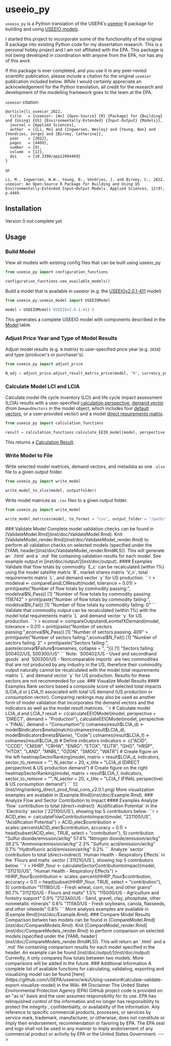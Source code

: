 # useeio_py

`useeio_py` is a Python translation of the USEPA's [useeior](https://github.com/USEPA/useeior) R package for building and using [USEEIO models](https://www.epa.gov/land-research/us-environmentally-extended-input-output-useeio-models).

I started this project to incorporate some of the functionality of the original R package into existing Python code for my dissertation research. This is a personal hobby project and I am not affiliated with the EPA. This package is not being developed in coordination with anyone from the EPA, nor has any of this work

If this package is ever completed, and you use it in any peer-revied scientific publication, please include a citation for the original `useeior` publication included below. While I would certainly appreciate an acknowledgement for the Python translation, all credit for the research and development of the modelling framework goes to the team at the EPA.

`useeior` citation:
```
@article{li_useeior_2022,
  title   = {useeior: {An} {Open-Source} {R} {Package} for {Building} and {Using} {US} {Environmentally-Extended} {Input-Output} {Models}},
  journal = {Applied Sciences},
  author  = {{Li, Mo} and {Ingwersen, Wesley} and {Young, Ben} and {Vendries, Jorge} and {Birney, Catherine}},
  year    = {2022},
  pages   = {4469},
  number  = {9},
  volume  = {12},
  doi     = {10.3390/app12094469}
}
```
or
```
Li, M., Ingwersen, W.W., Young, B., Vendries, J. and Birney, C., 2022. useeior: An Open-Source R Package for Building and Using US Environmentally-Extended Input–Output Models. Applied Sciences, 12(9), p.4469.
```
## Installation

Version 0 not complete yet.

## Usage

### Build Model

View all models with existing config files that can be built using useeio_py

```python
from useeio_py import configuration_functions

configuration_functions.see_available_models()
```

Build a model that is available in useeior (e.g. the [USEEIOv2.0.1-411](inst/extdata/modelspecs/USEEIOv2.0.1-411.yml) model)

```python
from useeio_py.useeio_model import USEEIOModel

model = USEEIOModel('USEEIOv2.0.1-411')
```

This generates a complete USEEIO model with components described in the [Model](format_specs/Model.md#model) table.

### Adjust Price Year and Type of Model Results

Adjust model results (e.g. `N` matrix) to user-specified price year (e.g. `2018`) and type (producer's or purchaser's).

```python
from useeio_py import adjust_price

N_adj = adjust_price.adjust_result_matrix_price(model, "N", currency_year = 2018, purchaser_price = True)
```

### Calculate Model LCI and LCIA

Calculate model life cycle inventory (LCI) and life cycle impact assessment (LCIA) results with a user-specified [calculation perspective](format_specs/Calculation.md#calculation-perspectives), [demand vector](format_specs/Model.md#demandvectors) (from `DemandVectors` in the model object, which includes four [default vectors](format_specs/ModelSpecification.md#demand-vector-specifications), or a user-provided vector) and a model [direct requirements matrix](format_specs/Model.md#a).

```python
from useeio_py import calculation_functions

result = calculation_functions.calculate_EEIO_model(model, perspective = "DIRECT", demand = "CompleteProduction", use_domestic_requirements = False)
```

This returns a [Calculation Result](format_specs/Calculation.md#calculation-result). 

### Write Model to File

Write selected model matrices, demand vectors, and metadata as one `.xlsx` file to a given output folder.
```python
from useeio_py import write_model

write_model_to_xlsx(model, outputfolder)
```

Write model matrices as `.csv` files to a given output folder.
```python
from useeio_py import write_model

write_model_matrices(model, to_format = "csv", output_folder = "/path/to/output_folder")
```

<!-->
### Validate Model

Complete model validation checks can be found in [ValidateModel.Rmd](inst/doc/ValidateModel.Rmd).
Knit [ValidateModel_render.Rmd](inst/doc/ValidateModel_render.Rmd) to perform all validation checks on selected models (specified under the [YAML header](inst/doc/ValidateModel_render.Rmd#L5)).
This will generate an `.html` and a `.md` file containing validation results for each model. See example output in  [inst/doc/output/](inst/doc/output). 

#### Examples

Validate that flow totals by commodity `E_c` can be recalculated (within 1%) using the model satellite matrix `B`, market shares matrix `V_n`, total requirements matrix `L`, and demand vector `y` for US production.

```r
> modelval <- compareEandLCIResult(model, tolerance = 0.01)
> print(paste("Number of flow totals by commodity passing:", modelval$N_Pass))
[1] "Number of flow totals by commodity passing: 1118742"
> print(paste("Number of flow totals by commodity failing:", modelval$N_Fail))
[1] "Number of flow totals by commodity failing: 0"
```

Validate that commodity output can be recalculated (within 1%) with the model total requirements matrix `L` and demand vector `y` for US production.

```r
> econval <- compareOutputandLeontiefXDemand(model, tolerance = 0.01)
> print(paste("Number of sectors passing:",econval$N_Pass))
[1] "Number of sectors passing: 409"
> print(paste("Number of sectors failing:",econval$N_Fail))
[1] "Number of sectors failing: 2"
> print(paste("Sectors failing:", paste(econval$Failure$rownames, collapse = ", ")))
[1] "Sectors failing: S00402/US, S00300/US"
```
Note: `S00402/US - Used and secondhand goods` and `S00300/US - Noncomparable imports` are two commodities that are not produced by any industry in the US, therefore their commodity output naturally cannot be recalculated with the model total requirements matrix `L` and demand vector `y` for US production. Results for these sectors are not recommended for use.

### Visualize Model Results

#### Examples

Rank sectors based a composite score of selected total impacts (LCIA_d or LCIA_f) associated with total US demand (US production or consumption vector).
Comparing rankings may also be used as another form of model validation that incorporates the demand vectors and the indicators as well as the model result matrices.

```r
# Calculate model LCIA_d and LCIA_f
result <- c(calculateEEIOModel(model, perspective = 'DIRECT', demand = "Production"),
            calculateEEIOModel(model, perspective = 'FINAL', demand = "Consumption"))
colnames(result$LCIA_d) <- model$Indicators$meta[match(colnames(result$LCIA_d),
                                                       model$Indicators$meta$Name),
                                                 "Code"]
colnames(result$LCIA_f) <- colnames(result$LCIA_d)
# Define indicators
indicators <- c("ACID", "CCDD", "CMSW", "CRHW", "ENRG", "ETOX", "EUTR", "GHG",
                "HRSP", "HTOX", "LAND", "MNRL", "OZON", "SMOG", "WATR")
# Create figure on the left
heatmapSectorRanking(model,
                     matrix = result$LCIA_d,
                     indicators,
                     sector_to_remove = "",
                     N_sector = 20,
                     x_title = "LCIA_d (DIRECT perspective) & US production demand")
# Create figure on the right
heatmapSectorRanking(model,
                     matrix = result$LCIA_f,
                     indicators,
                     sector_to_remove = "",
                     N_sector = 20,
                     x_title = "LCIA_f (FINAL perspective) & US consumption demand")
```

![](inst/img/ranking_direct_prod_final_cons_v2.0.1.png)

More visualization examples are available in [Example.Rmd](inst/doc/Example.Rmd).

### Analyze Flow and Sector Contribution to Impact

#### Examples

Analyze `flow` contribution to total (direct+indirect) `Acidification Potential` in the `Electricity` sector (`221100/US`), showing top 5 contributors below.

```r
> ACID_elec <- calculateFlowContributiontoImpact(model, "221100/US", "Acidification Potential")
> ACID_elec$contribution <- scales::percent(ACID_elec$contribution, accuracy = 0.1)
> head(subset(ACID_elec, TRUE, select = "contribution"), 5)
                                    contribution
"Sulfur dioxide/emission/air/kg"           57.4%
"Nitrogen dioxide/emission/air/kg"         39.2%
"Ammonia/emission/air/kg"                   2.3%
"Sulfuric acid/emission/air/kg"             0.7%
"Hydrofluoric acid/emission/air/kg"         0.2%
```

Analyze `sector` contribution to total (direct+indirect) `Human Health - Respiratory Effects` in the `Flours and malts` sector (`311210/US`), showing top 5 contributors below.

```r
> HHRP_flour <- calculateSectorContributiontoImpact(model, "311210/US", "Human Health - Respiratory Effects")
> HHRP_flour$contribution <- scales::percent(HHRP_flour$contribution, accuracy = 0.1)
> head(subset(HHRP_flour, TRUE, select = "contribution"), 5)
                                                                        contribution
"1111B0/US - Fresh wheat, corn, rice, and other grains"                        90.7%
"311210/US - Flours and malts"                                                  1.5%
"115000/US - Agriculture and forestry support"                                  0.9%
"2123A0/US - Sand, gravel, clay, phosphate, other nonmetallic minerals"         0.8%
"1111A0/US - Fresh soybeans, canola, flaxseeds, and other oilseeds"             0.8%
```

More analysis examples are available in [Example.Rmd](inst/doc/Example.Rmd).

### Compare Model Results

Comparison betwen two models can be found in [CompareModel.Rmd](inst/doc/CompareModels.Rmd).
Knit [CompareModel_render.Rmd](inst/doc/CompareModels_render.Rmd) to perform comparison on selected models (specified under the [YAML header](inst/doc/CompareModels_render.Rmd#L5)).
This will return an `.html` and a `.md` file containing comparison results for each model specified in the header. An example can be found [inst/doc/output/](inst/doc/output)

Currently, it only compares flow totals between two models. More comparisons will be added in the future.

### Additional Information

A complete list of available functions for calculating, validating, exporting and visualizing model can be found [here](https://github.com/USEPA/useeior/wiki/Using-useeior#calculate-validate-export-visualize-model) in the Wiki.

## Disclaimer

The United States Environmental Protection Agency (EPA) GitHub project code is provided on an "as is" basis and the user assumes responsibility for its use.  EPA has relinquished control of the information and no longer has responsibility to protect the integrity , confidentiality, or availability of the information.  Any reference to specific commercial products, processes, or services by service mark, trademark, manufacturer, or otherwise, does not constitute or imply their endorsement, recommendation or favoring by EPA.  The EPA seal and logo shall not be used in any manner to imply endorsement of any commercial product or activity by EPA or the United States Government.
--->